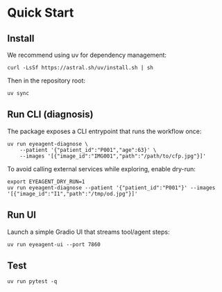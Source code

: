# Quick Start

## Install
We recommend using uv for dependency management:
```
curl -LsSf https://astral.sh/uv/install.sh | sh
```
Then in the repository root:
```
uv sync
```

## Run CLI (diagnosis)
The package exposes a CLI entrypoint that runs the workflow once:

```
uv run eyeagent-diagnose \
	--patient '{"patient_id":"P001","age":63}' \
	--images '[{"image_id":"IMG001","path":"/path/to/cfp.jpg"}]'
```

To avoid calling external services while exploring, enable dry-run:

```
export EYEAGENT_DRY_RUN=1
uv run eyeagent-diagnose --patient '{"patient_id":"P001"}' --images '[{"image_id":"I1","path":"/tmp/od.jpg"}]'
```

## Run UI
Launch a simple Gradio UI that streams tool/agent steps:

```
uv run eyeagent-ui --port 7860
```

## Test
```
uv run pytest -q
```
